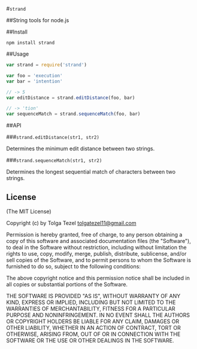 #`strand`

##String tools for node.js

##Install

```
npm install strand
```

##Usage
```javascript
var strand = require('strand')

var foo = 'execution'
var bar = 'intention'

// -> 5
var editDistance = strand.editDistance(foo, bar)

// -> 'tion'
var sequenceMatch = strand.sequenceMatch(foo, bar)
```

##API

###`strand.editDistance(str1, str2)`

Determines the minimum edit distance between two strings.

###`strand.sequenceMatch(str1, str2)`

Determines the longest sequential match of characters between two strings.

## License 

(The MIT License)

Copyright (c) by Tolga Tezel <tolgatezel11@gmail.com>

Permission is hereby granted, free of charge, to any person obtaining a copy
of this software and associated documentation files (the "Software"), to deal
in the Software without restriction, including without limitation the rights
to use, copy, modify, merge, publish, distribute, sublicense, and/or sell
copies of the Software, and to permit persons to whom the Software is
furnished to do so, subject to the following conditions:

The above copyright notice and this permission notice shall be included in
all copies or substantial portions of the Software.

THE SOFTWARE IS PROVIDED "AS IS", WITHOUT WARRANTY OF ANY KIND, EXPRESS OR
IMPLIED, INCLUDING BUT NOT LIMITED TO THE WARRANTIES OF MERCHANTABILITY,
FITNESS FOR A PARTICULAR PURPOSE AND NONINFRINGEMENT. IN NO EVENT SHALL THE
AUTHORS OR COPYRIGHT HOLDERS BE LIABLE FOR ANY CLAIM, DAMAGES OR OTHER
LIABILITY, WHETHER IN AN ACTION OF CONTRACT, TORT OR OTHERWISE, ARISING FROM,
OUT OF OR IN CONNECTION WITH THE SOFTWARE OR THE USE OR OTHER DEALINGS IN
THE SOFTWARE.